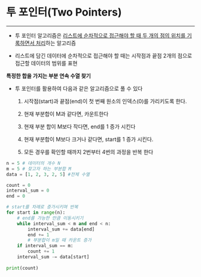# 투 포인터(Two Pointers)

------

-  투 포인터 알고리즘은 <u>리스트에 순차적으로 접근해야 할 때 두 개의 점의 위치를 기록하면서 처리</u>하는 알고리즘

- 리스트에 담긴 데이터에 순차적으로 접근해야 할 때는 시작점과 끝점 2개의 점으로 접근할 데이터의 범위를 표현

**특정한 합을 가지는 부분 연속 수열 찾기**

- 투 포인터를 활용하여 다음과 같은 알고리즘으로 풀 수 있다

  1. 시작점(start)과 끝점(end)이 첫 번째 원소의 인덱스(0)를 가리키도록 한다.

  2. 현재 부분합이 M과 같다면, 카운트한다

  3. 현재 부분 합이 M보다 작다면, end를 1 증가 시킨다

  4. 현재 부분합이 M보다 크거나 같다면, start를 1 증가 시킨다.

  5. 모든 경우를 확인할 때까지 2번부터 4번의 과정을 반복 한다

     

```python
n = 5 # 데이터의 개수 N
m = 5 # 찾고자 하는 부분합 M
data = [1, 2, 3, 2, 5] #전체 수열

count = 0
interval_sum = 0
end = 0

# start를 차례로 증가시키며 반복
for start in range(n):
    # end를 가능한 만큼 이동시키기
    while interval_sum < m and end < n:
        interval_sum += data[end]
        end += 1
        # 부분합이 m일 때 카운트 증가
    if interval_sum == m:
        count += 1
    interval_sum -= data[start]
    
print(count)
```


